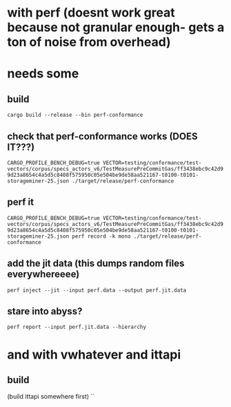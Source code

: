 # with perf (doesnt work great because not granular enough- gets a ton of noise from overhead)
# needs some 
## build 
`cargo build --release --bin perf-conformance`

## check that perf-conformance works (DOES IT???)
`CARGO_PROFILE_BENCH_DEBUG=true VECTOR=testing/conformance/test-vectors/corpus/specs_actors_v6/TestMeasurePreCommitGas/ff3438ebc9c42d99d23a8654c4a5d5c8408f575950c05e504be9de58aa521167-t0100-t0101-storageminer-25.json ./target/release/perf-conformance `

## perf it 
`CARGO_PROFILE_BENCH_DEBUG=true VECTOR=testing/conformance/test-vectors/corpus/specs_actors_v6/TestMeasurePreCommitGas/ff3438ebc9c42d99d23a8654c4a5d5c8408f575950c05e504be9de58aa521167-t0100-t0101-storageminer-25.json perf record -k mono ./target/release/perf-conformance`

## add the jit data (this dumps random files everywhereeee)
`perf inject --jit --input perf.data --output perf.jit.data`

## stare into abyss?
`perf report --input perf.jit.data --hierarchy`

# and with vwhatever and ittapi
## build
(build ittapi somewhere first)
``